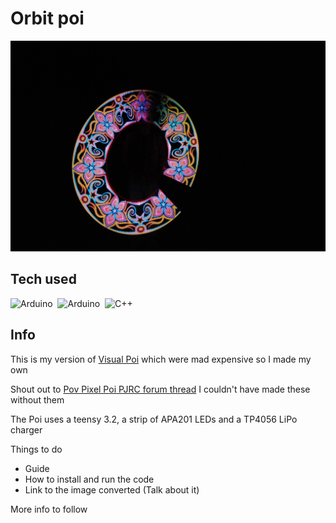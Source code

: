 # Orbit poi
<img src="Old stuff/Pictures/Long Exposures/DSC_0051.JPG"/>

## Tech used
![Arduino](https://img.shields.io/badge/Arduino-00979D?&logo=arduino&logoColor=white)&nbsp;
![Arduino](https://img.shields.io/badge/PlatformIO-FF7F00?logoColor=white)&nbsp;
![C++](https://img.shields.io/badge/C++-00599C?&logo=C&logoColor=white)&nbsp;

## Info

This is my version of [Visual Poi](https://www.lighttoys.cz/product/visual-poi-v4-classic/) which were mad expensive so I made my own

Shout out to [Pov Pixel Poi PJRC forum thread](https://forum.pjrc.com/threads/30020-Teensy-APA102-POV-Poi-Pixel-Poi-Build-Tutorial) I couldn't have made these without them

The Poi uses a teensy 3.2, a strip of APA201 LEDs and a TP4056 LiPo charger

Things to do
* Guide
* How to install and run the code
* Link to the image converted (Talk about it)

More info to follow
